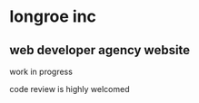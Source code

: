 # longroe inc
## web developer agency website
<p>
work in progress</p>
<p> code review is highly welcomed </p>
